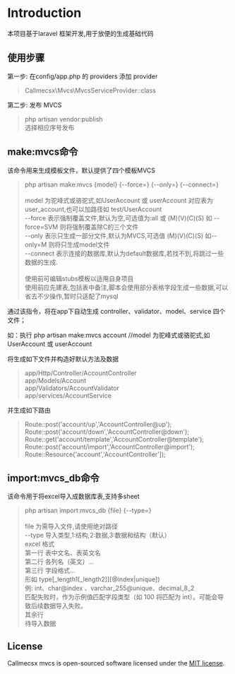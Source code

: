 
# Introduction

本项目基于laravel 框架开发,用于放便的生成基础代码

## 使用步骤

第一步: 在config/app.php 的 providers 添加 provider
> Callmecsx\Mvcs\MvcsServiceProvider::class

第二步: 发布 MVCS

> php artisan vendor:publish \
> 选择相应序号发布

## make:mvcs命令

该命令用来生成模板文件，默认提供了四个模板MVCS

> php artisan make:mvcs {model} {--force=} {--only=} {--connect=} \
> \
> model 为驼峰式或骆驼式,如UserAccount 或 userAccount 对应表为 user_account,也可以加路径如 test/UserAccount \
> --force   表示强制覆盖文件,默认为空,可选值为:all 或 (M)(V)(C)(S) 如 --force=SVM 则将强制覆盖除C的三个文件 \
> --only    表示只生成一部分文件,默认为MVCS,可选值 (M)(V)(C)(S) 如--only=M 则将只生成model文件 \
> --connect 表示连接的数据库,默认为default数据库,若找不到,将跳过一些数据的生成. \
> \
> 使用前可编辑stubs模板以适用自身项目 \
> 使用前应先建表,包括表中备注,脚本会使用部分表格字段生成一些数据,可以省去不少操作,暂时只适配了mysql

通过该指令，将在app下自动生成 controller、validator、model、service 四个文件；

如：执行 php artisan make:mvcs account //model 为驼峰式或骆驼式,如UserAccount 或 userAccount

将生成如下文件并构造好默认方法及数据

> app/Http/Controller/AccountController \
> app/Models/Account \
> app/Validators/AccountValidator \
> app/services/AccountService

并生成如下路由

> Route::post('account/up','AccountController@up'); \
> Route::post('account/down','AccountController@down'); \
> Route::get('account/template','AccountController@template'); \
> Route::post('account/import','AccountController@import'); \
> Route::Resource('account','AccountController']);

## import:mvcs_db命令

该命令用于将excel导入成数据库表,支持多sheet

> php artisan import:mvcs_db {file} {--type=} \
> \
> file 为需导入文件,请使用绝对路径 \
> --type 导入类型,1:结构,2:数据,3:数据和结构（默认） \
> excel 格式 \
> 第一行 表中文名、表英文名 \
> 第二行 各列名（英文）... \
> 第三行 字段格式...\
> 形如 type[_length1[_length2]][@index|unique]) \
> 例: int、char@index 、varchar_255@unique、decimal_8_2 \
> 匹配失败时，作为示例值匹配字段类型（如 100 将匹配为 int）。可能会导致后续数据导入失败。 \
> 其余行 \
> 待导入数据

## License

Callmecsx mvcs is open-sourced software licensed under the [MIT license](http://opensource.org/licenses/MIT).

